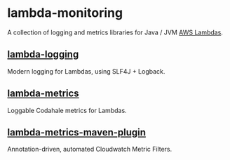 # lambda-monitoring

A collection of logging and metrics libraries for Java / JVM [AWS Lambdas](https://aws.amazon.com/lambda/).

## [lambda-logging](lambda-logging/)

Modern logging for Lambdas, using SLF4J + Logback.

## [lambda-metrics](lambda-metrics/)

Loggable Codahale metrics for Lambdas.

## [lambda-metrics-maven-plugin](lambda-metrics-maven-plugin/)

Annotation-driven, automated Cloudwatch Metric Filters.
